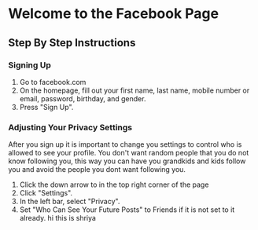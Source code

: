 # Welcome to the Facebook Page

## Step By Step Instructions

### Signing Up
1. Go to facebook.com
2. On the homepage, fill out your first name, last name, mobile number or email, password, birthday, and gender.
3. Press "Sign Up".

### Adjusting Your Privacy Settings
After you sign up it is important to change you settings to control who is allowed to see your profile. You don't want random people that you do not know following you, this way you can have you grandkids and kids follow you and avoid the people you dont want following you.

1. Click the down arrow to in the top right corner of the page
2. Click "Settings".
3. In the left bar, select "Privacy".
4. Set "Who Can See Your Future Posts" to Friends if it is not set to it already.
hi this is shriya
